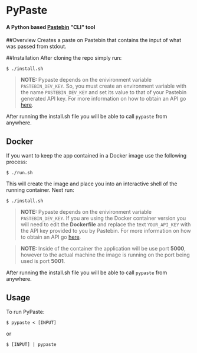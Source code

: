 # PyPaste

#### A Python based [Pastebin](https://pastebin.com/) "CLI" tool

##Overview
Creates a paste on Pastebin that contains the input of what was passed from stdout.

##Installation
After cloning the repo simply run:

```
$ ./install.sh
```

> **NOTE:** Pypaste depends on the enivironment variable `PASTEBIN_DEV_KEY`. So, you must create an environment variable with the name `PASTEBIN_DEV_KEY` and set its value to that of your Pastebin generated API key. For more information on how to obtain an API go [here](https://pastebin.com/api#1).

After running the install.sh file you will be able to call `pypaste` from anywhere.

## Docker

If you want to keep the app contained in a Docker image use the following process:

```
$ ./run.sh
```

This will create the image and place you into an interactive shell of the running container. Next run:

```
$ ./install.sh
```

> **NOTE:** Pypaste depends on the enivironment variable `PASTEBIN_DEV_KEY`. If you are using the Docker container version you will need to edit the **Dockerfile** and replace the text `YOUR_API_KEY` with the API key provided to you by Pastebin. For more information on how to obtain an API go [here](https://pastebin.com/api#1).

> **NOTE:** Inside of the container the application will be use port **5000**, however to the actual machine the image is running on the port being used is port **5001**.

After running the install.sh file you will be able to call `pypaste` from anywhere.

## Usage

To run PyPaste:

```
$ pypaste < [INPUT]
```

or

```
$ [INPUT] | pypaste
```

